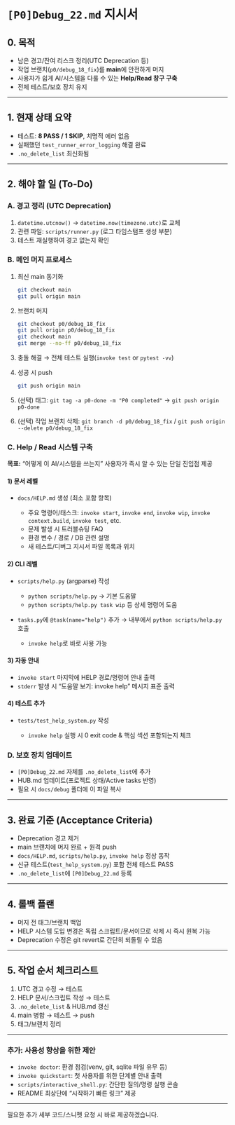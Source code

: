 # `[P0]Debug_22.md` 지시서

## 0. 목적

* 남은 경고/잔여 리스크 정리(UTC Deprecation 등)
* 작업 브랜치(`p0/debug_18_fix`)를 **main**에 안전하게 머지
* 사용자가 쉽게 AI/시스템을 다룰 수 있는 **Help/Read 창구 구축**
* 전체 테스트/보호 장치 유지

---

## 1. 현재 상태 요약

* 테스트: **8 PASS / 1 SKIP**, 치명적 에러 없음
* 실패했던 `test_runner_error_logging` 해결 완료
* `.no_delete_list` 최신화됨

---

## 2. 해야 할 일 (To-Do)

### A. 경고 정리 (UTC Deprecation)

1. `datetime.utcnow()` → `datetime.now(timezone.utc)`로 교체
2. 관련 파일: `scripts/runner.py` (로그 타임스탬프 생성 부분)
3. 테스트 재실행하여 경고 없는지 확인

### B. 메인 머지 프로세스

1. 최신 main 동기화

   ```bash
   git checkout main
   git pull origin main
   ```
2. 브랜치 머지

   ```bash
   git checkout p0/debug_18_fix
   git pull origin p0/debug_18_fix
   git checkout main
   git merge --no-ff p0/debug_18_fix
   ```
3. 충돌 해결 → 전체 테스트 실행(`invoke test` or `pytest -vv`)
4. 성공 시 push

   ```bash
   git push origin main
   ```
5. (선택) 태그: `git tag -a p0-done -m "P0 completed"` → `git push origin p0-done`
6. (선택) 작업 브랜치 삭제: `git branch -d p0/debug_18_fix` / `git push origin --delete p0/debug_18_fix`

### C. Help / Read 시스템 구축

**목표:** “어떻게 이 AI/시스템을 쓰는지” 사용자가 즉시 알 수 있는 단일 진입점 제공

#### 1) 문서 레벨

* `docs/HELP.md` 생성 (최소 포함 항목)

  * 주요 명령어/태스크: `invoke start`, `invoke end`, `invoke wip`, `invoke context.build`, `invoke test`, etc.
  * 문제 발생 시 트러블슈팅 FAQ
  * 환경 변수 / 경로 / DB 관련 설명
  * 새 테스트/디버그 지시서 파일 목록과 위치

#### 2) CLI 레벨

* `scripts/help.py` (argparse) 작성

  * `python scripts/help.py` → 기본 도움말
  * `python scripts/help.py task wip` 등 상세 명령어 도움
* `tasks.py`에 `@task(name="help")` 추가 → 내부에서 `python scripts/help.py` 호출

  * `invoke help`로 바로 사용 가능

#### 3) 자동 안내

* `invoke start` 마지막에 HELP 경로/명령어 안내 출력
* `stderr` 발생 시 “도움말 보기: invoke help” 메시지 표준 출력

#### 4) 테스트 추가

* `tests/test_help_system.py` 작성

  * `invoke help` 실행 시 0 exit code & 핵심 섹션 포함되는지 체크

### D. 보호 장치 업데이트

* `[P0]Debug_22.md` 자체를 `.no_delete_list`에 추가
* HUB.md 업데이트(프로젝트 상태/Active tasks 반영)
* 필요 시 `docs/debug` 폴더에 이 파일 복사

---

## 3. 완료 기준 (Acceptance Criteria)

* Deprecation 경고 제거
* main 브랜치에 머지 완료 + 원격 push
* `docs/HELP.md`, `scripts/help.py`, `invoke help` 정상 동작
* 신규 테스트(`test_help_system.py`) 포함 전체 테스트 PASS
* `.no_delete_list`에 `[P0]Debug_22.md` 등록

---

## 4. 롤백 플랜

* 머지 전 태그/브랜치 백업
* HELP 시스템 도입 변경은 독립 스크립트/문서이므로 삭제 시 즉시 원복 가능
* Deprecation 수정은 git revert로 간단히 되돌릴 수 있음

---

## 5. 작업 순서 체크리스트

1. UTC 경고 수정 → 테스트
2. HELP 문서/스크립트 작성 → 테스트
3. `.no_delete_list` & HUB.md 갱신
4. main 병합 → 테스트 → push
5. 태그/브랜치 정리

---

### 추가: 사용성 향상을 위한 제안

* `invoke doctor`: 환경 점검(venv, git, sqlite 파일 유무 등)
* `invoke quickstart`: 첫 사용자를 위한 단계별 안내 출력
* `scripts/interactive_shell.py`: 간단한 질의/명령 실행 콘솔
* README 최상단에 “시작하기 빠른 링크” 제공

---

필요한 추가 세부 코드/스니펫 요청 시 바로 제공하겠습니다.
